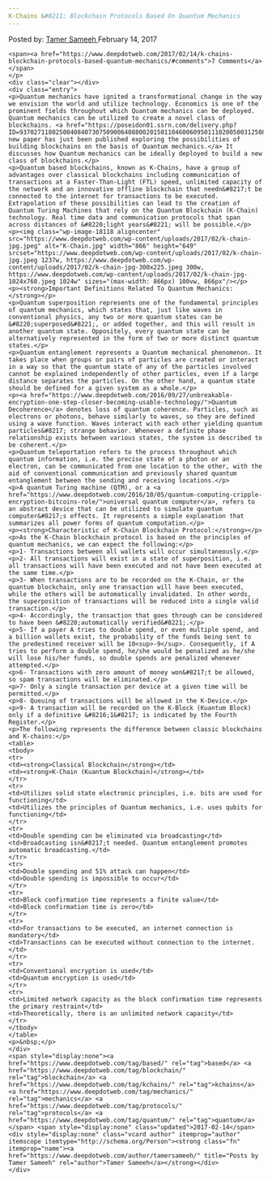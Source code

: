 ```yaml
---
K-Chains &#8211; Blockchain Protocols Based On Quantum Mechanics
---
```

<article class="post-listing post-18114 post type-post status-publish format-standard has-post-thumbnail hentry category-deepdot-news tag-based tag-blockchain tag-kchains tag-mechanics tag-protocols tag-quantum">
    <div class="post-inner">
    <p class="post-meta">
    <span>Posted by: <a href="https://www.deepdotweb.com/author/tamersameeh/" title="">Tamer Sameeh </a></span>
    <span>February 14, 2017</span>
    
    <span><a href="https://www.deepdotweb.com/2017/02/14/k-chains-blockchain-protocols-based-quantum-mechanics/#comments">7 Comments</a></span>
    </p>
    <div class="clear"></div>
    <div class="entry">
    <p>Quantum mechanics have ignited a transformational change in the way we envision the world and utilize technology. Economics is one of the prominent fields throughout which Quantum mechanics can be deployed. Quantum mechanics can be utilized to create a novel class of blockchains. <a href="https://poseidon01.ssrn.com/delivery.php?ID=93702711802500408407307509006408800201501104600609501110200500312508612609806802411201206312705705101903511508710311709411109003804708901909207011800100702706600302805506200410512102312008806612000111311510309409">A new paper has just been published exploring the possibilities of building blockchains on the basis of Quantum mechanics.</a> It discusses how Quantum mechanics can be ideally deployed to build a new class of blockchains.</p>
    <p>Quantum based blockchains, known as K-Chains, have a group of advantages over classical blockchains including communication of transactions at a Faster-Than-Light (FTL) speed, unlimited capacity of the network and an innovative offline blockchain that needn&#8217;t be connected to the internet for transactions to be executed. Extrapolation of these possibilities can lead to the creation of Quantum Turing Machines that rely on the Quantum Blockchain (K-Chain) technology. Real time data and communication protocols that span across distances of &#8220;light years&#8221; will be possible.</p>
    <p><img class="wp-image-18118 aligncenter" src="https://www.deepdotweb.com/wp-content/uploads/2017/02/k-chain-jpg.jpeg" alt="K-Chain.jpg" width="866" height="649" srcset="https://www.deepdotweb.com/wp-content/uploads/2017/02/k-chain-jpg.jpeg 1237w, https://www.deepdotweb.com/wp-content/uploads/2017/02/k-chain-jpg-300x225.jpeg 300w, https://www.deepdotweb.com/wp-content/uploads/2017/02/k-chain-jpg-1024x768.jpeg 1024w" sizes="(max-width: 866px) 100vw, 866px"/></p>
    <p><strong>Important Definitions Related To Quantum Mechanics:</strong></p>
    <p>Quantum superposition represents one of the fundamental principles of quantum mechanics, which states that, just like waves in conventional physics, any two or more quantum states can be &#8220;superposed&#8221;, or added together, and this will result in another quantum state. Oppositely, every quantum state can be alternatively represented in the form of two or more distinct quantum states.</p>
    <p>Quantum entanglement represents a Quantum mechanical phenomenon. It takes place when groups or pairs of particles are created or interact in a way so that the quantum state of any of the particles involved cannot be explained independently of other particles, even if a large distance separates the particles. On the other hand, a quantum state should be defined for a given system as a whole.</p>
    <p><a href="https://www.deepdotweb.com/2016/09/27/unbreakable-encryption-one-step-closer-becoming-usable-technology/">Quantum Decoherence</a> denotes loss of quantum coherence. Particles, such as electrons or photons, behave similarly to waves, so they are defined using a wave function. Waves interact with each other yielding quantum particles&#8217; strange behavior. Whenever a definite phase relationship exists between various states, the system is described to be coherent.</p>
    <p>Quantum teleportation refers to the process throughout which quantum information, i.e. the precise state of a photon or an electron, can be communicated from one location to the other, with the aid of conventional communication and previously shared quantum entanglement between the sending and receiving locations.</p>
    <p>A quantum Turing machine (QTM), or a <a href="https://www.deepdotweb.com/2016/10/05/quantum-computing-cripple-encryption-bitcoins-role/">universal quantum computer</a>, refers to an abstract device that can be utilized to simulate quantum computer&#8217;s effects. It represents a simple explanation that summarizes all power forms of quantum computation.</p>
    <p><strong>Characteristic of K-Chain Blockchain Protocol:</strong></p>
    <p>As the K-Chain blockchain protocol is based on the principles of quantum mechanics, we can expect the following:</p>
    <p>1- Transactions between all wallets will occur simultaneously.</p>
    <p>2- All transactions will exist in a state of superposition, i.e. all transactions will have been executed and not have been executed at the same time.</p>
    <p>3- When transactions are to be recorded on the K-Chain, or the quantum blockchain, only one transaction will have been executed, while the others will be automatically invalidated. In other words, the superposition of transactions will be reduced into a single valid transaction.</p>
    <p>4- Accordingly, the transaction that goes through can be considered to have been &#8220;automatically verified&#8221;.</p>
    <p>5- If a payer A tries to double spend, or even multiple spend, and a billion wallets exist, the probability of the funds being sent to the predestined receiver will be 10<sup>-9</sup>. Consequently, if A tries to perform a double spend, he/she would be penalized as he/she will lose his/her funds, so double spends are penalized whenever attempted.</p>
    <p>6- Transactions with zero amount of money won&#8217;t be allowed, so spam transactions will be eliminated.</p>
    <p>7- Only a single transaction per device at a given time will be permitted.</p>
    <p>8- Queuing of transactions will be allowed in the K-Device.</p>
    <p>9- A transaction will be recorded on the K-Block (Kuantum Block) only if a definitive &#8216;1&#8217; is indicated by the Fourth Register.</p>
    <p>The following represents the difference between classic blockchains and K-chains:</p>
    <table>
    <tbody>
    <tr>
    <td><strong>Classical Blockchain</strong></td>
    <td><strong>K-Chain (Kuantum Blockchain)</strong></td>
    </tr>
    <tr>
    <td>Utilizes solid state electronic principles, i.e. bits are used for functioning</td>
    <td>Utilizes the principles of Quantum mechanics, i.e. uses qubits for functioning</td>
    </tr>
    <tr>
    <td>Double spending can be eliminated via broadcasting</td>
    <td>Broadcasting isn&#8217;t needed. Quantum entanglement promotes automatic broadcasting.</td>
    </tr>
    <tr>
    <td>Double spending and 51% attack can happen</td>
    <td>Double spending is impossible to occur</td>
    </tr>
    <tr>
    <td>Block confirmation time represents a finite value</td>
    <td>Block confirmation time is zero</td>
    </tr>
    <tr>
    <td>For transactions to be executed, an internet connection is mandatory</td>
    <td>Transactions can be executed without connection to the internet.</td>
    </tr>
    <tr>
    <td>Conventional encryption is used</td>
    <td>Quantum encryption is used</td>
    </tr>
    <tr>
    <td>Limited network capacity as the block confirmation time represents the primary restraint</td>
    <td>Theoretically, there is an unlimited network capacity</td>
    </tr>
    </tbody>
    </table>
    <p>&nbsp;</p>
    </div>
    <span style="display:none"><a href="https://www.deepdotweb.com/tag/based/" rel="tag">based</a> <a href="https://www.deepdotweb.com/tag/blockchain/" rel="tag">blockchain</a> <a href="https://www.deepdotweb.com/tag/kchains/" rel="tag">kchains</a> <a href="https://www.deepdotweb.com/tag/mechanics/" rel="tag">mechanics</a> <a href="https://www.deepdotweb.com/tag/protocols/" rel="tag">protocols</a> <a href="https://www.deepdotweb.com/tag/quantum/" rel="tag">quantum</a></span> <span style="display:none" class="updated">2017-02-14</span>
    <div style="display:none" class="vcard author" itemprop="author" itemscope itemtype="http://schema.org/Person"><strong class="fn" itemprop="name"><a href="https://www.deepdotweb.com/author/tamersameeh/" title="Posts by Tamer Sameeh" rel="author">Tamer Sameeh</a></strong></div>
    </div>
</article>

